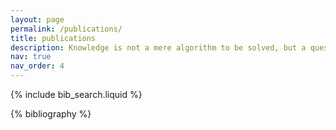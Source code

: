```yaml
---
layout: page
permalink: /publications/
title: publications
description: Knowledge is not a mere algorithm to be solved, but a quest for truth.
nav: true
nav_order: 4
---
```


<!-- _pages/publications.md -->

<!-- Bibsearch Feature -->

{% include bib_search.liquid %}

<div class="publications">

{% bibliography %}

</div>
